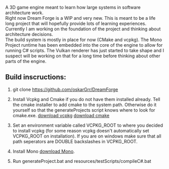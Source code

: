 A 3D game engine meant to learn how large systems in software architecture work.                         
Right now Dream Forge is a WIP and very new. This is meant
to be a life long project that will hopefully provide lots of learning experiences.                      
Currently I am working on the foundation of the project and thinking about architecture decisions.       
The build system is mostly in place for now (CMake and vcpkg). The Mono Project runtime has been embedded
into the core of the engine to allow for running C# scripts. The Vulkan renderer has just started to take shape
and I suspect will be working on that for a long time before thinking about other parts of the engine.                             

## Build inscructions:

1. git clone https://github.com/oskarGrr/DreamForge

2. Install Vcpkg and Cmake if you do not have them installed already.
   Tell the cmake installer to add cmake to the system path. Otherwise do it yourself 
   so that the generateProjects script knows where to look for cmake.exe. 
   [download vcpkg](https://vcpkg.io/en/getting-started)
   [download cmake](https://cmake.org/download/)

3. Set an environment variable called VCPKG_ROOT to where you 
   decided to install vcpkg (for some reason vcpkg doesn't automatically
   set VCPKG_ROOT on installation). If you are on windows make sure that all
   path seperators are DOUBLE backslashes in VCPKG_ROOT.

3. Install Mono [download Mono](https://www.mono-project.com/download/stable/#download).

4. Run generateProject.bat and resources/testScripts/compileC#.bat

